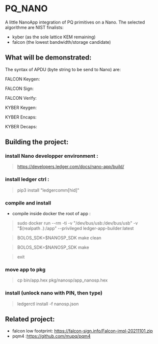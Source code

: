 # PQ_NANO

A little NanoApp integration of PQ primitives on a Nano.
The selected algorithme are NIST finalists:
- kyber (as the sole lattice KEM remaining)
- falcon (the lowest bandwidth/storage candidate)


## What will be demonstrated:
The syntax of APDU (byte string to be send to Nano) are:

FALCON Keygen:

FALCON Sign:

FALCON Verify:

KYBER Keygen:

KYBER Encaps:

KYBER Decaps:



## Building the project:
### install Nano developper environment : 
> https://developers.ledger.com/docs/nano-app/build/
### install ledger ctrl :
> pip3 install "ledgercomm[hid]"
 
 
###  compile and install 
- compile inside docker the root of app :

> sudo docker run --rm -ti -v "/dev/bus/usb:/dev/bus/usb" -v "$(realpath .):/app" --privileged ledger-app-builder:latest

> BOLOS_SDK=$NANOSP_SDK make clean

> BOLOS_SDK=$NANOSP_SDK make 

> exit 
### move app to pkg 
> cp bin/app.hex pkg/nanosp/app_nanosp.hex 
### install (unlock nano with PIN, then type)
> ledgerctl install -f nanosp.json

## Related project:
- falcon low footprint: https://falcon-sign.info/Falcon-impl-20211101.zip
- pqm4 :https://github.com/mupq/pqm4
